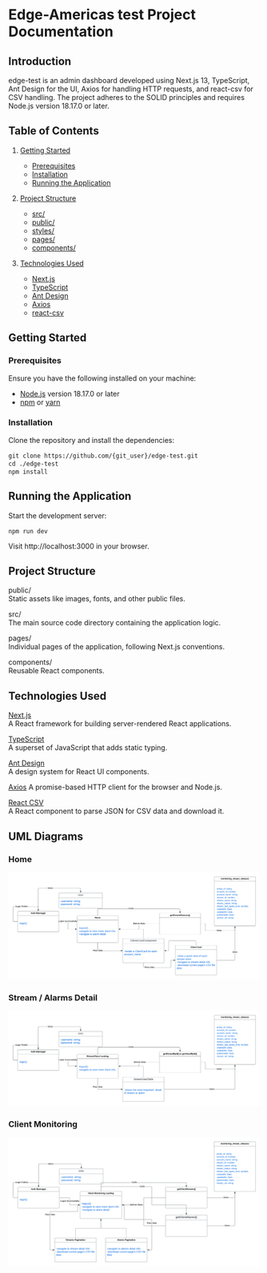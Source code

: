 
# Edge-Americas test Project Documentation

## Introduction
edge-test is an admin dashboard developed using Next.js 13, TypeScript, Ant Design for the UI, Axios for handling HTTP requests, and react-csv for CSV handling. The project adheres to the SOLID principles and requires Node.js version 18.17.0 or later.

## Table of Contents
1. [Getting Started](#getting-started)
   - [Prerequisites](#prerequisites)
   - [Installation](#installation)
   - [Running the Application](#running-the-application)

2. [Project Structure](#project-structure)
   - [src/](#src)
   - [public/](#public)
   - [styles/](#styles)
   - [pages/](#pages)
   - [components/](#components)

3. [Technologies Used](#technologies-used)
   - [Next.js](#nextjs)
   - [TypeScript](#typescript)
   - [Ant Design](#ant-design)
   - [Axios](#axios)
   - [react-csv](#react-csv)

## Getting Started

### Prerequisites
Ensure you have the following installed on your machine:
- [Node.js](https://nodejs.org/) version 18.17.0 or later
- [npm](https://www.npmjs.com/) or [yarn](https://yarnpkg.com/)

### Installation
Clone the repository and install the dependencies:
```
git clone https://github.com/{git_user}/edge-test.git
cd ./edge-test
npm install
```
## Running the Application
Start the development server:

```
npm run dev
```
Visit http://localhost:3000 in your browser.

## Project Structure

public/  
Static assets like images, fonts, and other public files.

src/  
The main source code directory containing the application logic.

pages/  
Individual pages of the application, following Next.js conventions.

components/  
Reusable React components.

## Technologies Used
[Next.js](https://nextjs.org/docs)  
A React framework for building server-rendered React applications.

[TypeScript](https://www.typescriptlang.org/docs/)  
A superset of JavaScript that adds static typing.

[Ant Design](https://ant.design/components/overview/)  
A design system for React UI components.

[Axios](https://axios-http.com/es/docs/intro) 
A promise-based HTTP client for the browser and Node.js.

[React CSV](https://www.npmjs.com/package/react-csv)  
A React component to parse JSON for CSV data and download it.

## UML Diagrams

### Home
![Home](./UML/home-diagram.png)

### Stream / Alarms Detail
![Home](./UML/stream-alarm-detail-diagram.png)

### Client Monitoring
![Home](./UML/client-monitoring-landing.png)
